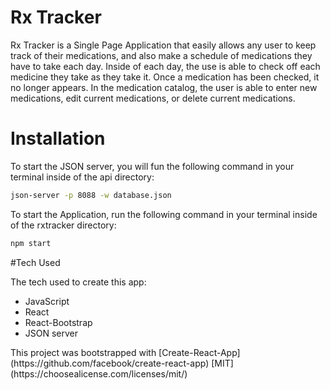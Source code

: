 # Rx Tracker

Rx Tracker is a Single Page Application that easily allows any user to keep track of their medications, and also make a schedule of medications they have to take each day. Inside of each day, the use is able to check off each medicine they take as they take it. Once a medication has been checked, it no longer appears. In the medication catalog, the user is able to enter new medications, edit current medications, or delete current medications. 

# Installation

To start the JSON server, you will fun the following command in your terminal inside of the api directory: 
```bash
json-server -p 8088 -w database.json
```
To start the Application, run the following command in your terminal inside of the rxtracker directory:
```bash
npm start
```

#Tech Used

The tech used to create this app:
<ul>
<li>JavaScript</li>
<li>React</li>
<li>React-Bootstrap</li>
<li>JSON server</li>
</ul>
This project was bootstrapped with [Create-React-App](https://github.com/facebook/create-react-app) [MIT](https://choosealicense.com/licenses/mit/)
